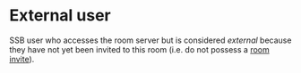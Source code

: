 # External user

SSB user who accesses the room server but is considered *external* because they have not yet been invited to this room (i.e. do not possess a [room invite](Room%20invite.md)).